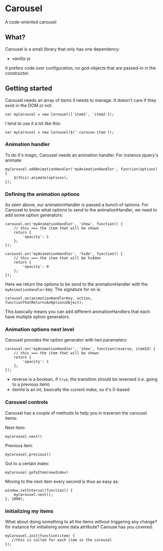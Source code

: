 # Carousel
A code-oriented carousel

## What?
Carousel is a small library that only has one dependency:

* vanilla-js

It prefers code over configuration, no god-objects that are passed-in in the constructor.

## Getting started

Carousel needs an array of items it needs to manage. It doesn't care if they exist in the DOM or not:

```
var myCarousel = new Carousel(['item1', 'item2']);
```

I tend to use it a lot like this:

```
var myCarousel = new Carousel($('.carouse-item'));
```

### Animation handler
To do it's magic, Carousel needs an animation handler. For instance jquery's animate:

```
myCarousel.addAnimationHandler('myAnimationHandler', function(options) {
    $(this).animate(options);
});
```

### Defining the animation options
As seen above, our animationHandler is passed a bunch of options.
For Carousel to know what options to send to the animationHandler, we need to add some option generators:

```
carousel.on('myAnimationHandler', 'show', function() {
    // this === the item that will be shown
    return {
        'opacity': 1
    };
});

carousel.on('myAnimationHandler', 'hide', function() {
    // this === the item that will be hidden
    return {
        'opacity': 0
    };
});
```

Here we return the options to be send to the animationHandler with the `myAnimationHandler` key. The signature for on is:
```
carousel.on(animationHandlerKey, action, functionThatReturnsAnOptionsObject);
```

This basically means you can add different animationHandlers that each have multiple option generators.

### Animation options next level
Carousel provides the option generator with two parameters:

```
carousel.on('myAnimationHandler', 'show', function(reverse, itemId) {
    // this === the item that will be shown
    return {
        'opacity': 1
    };
});
```

* reverse is a boolean, if `true`, the transition should be reversed (i.e. going to a previous item)
* itemId is an int, basically the current index, so it's 0-based

### Carousel controls
Carousel has a couple of methods to help you in traversin the carousel items:

Next item:
```
myCarousel.next()
```

Previous item
```
myCarousel.previous()
```

Got to a certain index:
```
myCarousel.goToItem(newIndex)
```

Moving to the next item every second is thus as easy as:
```
window.setInterval(function() {
    myCarousel.next();
}, 1000);
```

### Initializing my items
What about doing something to all the items without triggering any change?
for instance for initialising some data atrtibute? Carouse has you covered:
```
myCarousel.init(function(item) {
   //this is called for each item in the carousel
});
```
